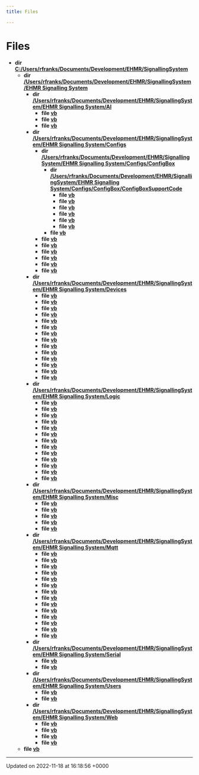 ```yaml
---
title: Files

---
```


# Files




* **dir [C:/Users/rfranks/Documents/Development/EHMR/SignallingSystem](/SignallingSystem-doc/mainsystem/Files/dir_24eb6ebeb63d5b56f42df688effeb974/#dir-c:/users/rfranks/documents/development/ehmr/signallingsystem)** 
    * **dir [/Users/rfranks/Documents/Development/EHMR/SignallingSystem/EHMR Signalling System](/SignallingSystem-doc/mainsystem/Files/dir_18c6c6d0c544fef64a2875af7ea8e466/#dir-c:/users/rfranks/documents/development/ehmr/signallingsystem/ehmr-signalling-system)** 
        * **dir [/Users/rfranks/Documents/Development/EHMR/SignallingSystem/EHMR Signalling System/AI](/SignallingSystem-doc/mainsystem/Files/dir_c94eee4a6c024bf817b0914ed261a446/#dir-c:/users/rfranks/documents/development/ehmr/signallingsystem/ehmr-signalling-system/ai)** 
            * **file [vb](/SignallingSystem-doc/mainsystem/Files/AIEastBound_8vb/#file-aieastbound.vb)** 
            * **file [vb](/SignallingSystem-doc/mainsystem/Files/AIStart_8vb/#file-aistart.vb)** 
            * **file [vb](/SignallingSystem-doc/mainsystem/Files/AIWestBound_8vb/#file-aiwestbound.vb)** 
        * **dir [/Users/rfranks/Documents/Development/EHMR/SignallingSystem/EHMR Signalling System/Configs](/SignallingSystem-doc/mainsystem/Files/dir_ab5363af54f8ef3bb62d5dbdee7542a2/#dir-c:/users/rfranks/documents/development/ehmr/signallingsystem/ehmr-signalling-system/configs)** 
            * **dir [/Users/rfranks/Documents/Development/EHMR/SignallingSystem/EHMR Signalling System/Configs/ConfigBox](/SignallingSystem-doc/mainsystem/Files/dir_595c56e507eac15fe72ef685bde9a1f3/#dir-c:/users/rfranks/documents/development/ehmr/signallingsystem/ehmr-signalling-system/configs/configbox)** 
                * **dir [/Users/rfranks/Documents/Development/EHMR/SignallingSystem/EHMR Signalling System/Configs/ConfigBox/ConfigBoxSupportCode](/SignallingSystem-doc/mainsystem/Files/dir_1411712a680355ea84ee88b7ce929b43/#dir-c:/users/rfranks/documents/development/ehmr/signallingsystem/ehmr-signalling-system/configs/configbox/configboxsupportcode)** 
                    * **file [vb](/SignallingSystem-doc/mainsystem/Files/ConfigCrossing_8vb/#file-configcrossing.vb)** 
                    * **file [vb](/SignallingSystem-doc/mainsystem/Files/ConfigLevers_8vb/#file-configlevers.vb)** 
                    * **file [vb](/SignallingSystem-doc/mainsystem/Files/ConfigPoints_8vb/#file-configpoints.vb)** 
                    * **file [vb](/SignallingSystem-doc/mainsystem/Files/ConfigPower_8vb/#file-configpower.vb)** 
                    * **file [vb](/SignallingSystem-doc/mainsystem/Files/ConfigSections_8vb/#file-configsections.vb)** 
                    * **file [vb](/SignallingSystem-doc/mainsystem/Files/ConfigSignals_8vb/#file-configsignals.vb)** 
                * **file [vb](/SignallingSystem-doc/mainsystem/Files/Configs_8vb/#file-configs.vb)** 
            * **file [vb](/SignallingSystem-doc/mainsystem/Files/Definitions_8vb/#file-definitions.vb)** 
            * **file [vb](/SignallingSystem-doc/mainsystem/Files/GlobalConfig_8vb/#file-globalconfig.vb)** 
            * **file [vb](/SignallingSystem-doc/mainsystem/Files/PopUpConfig_8vb/#file-popupconfig.vb)** 
            * **file [vb](/SignallingSystem-doc/mainsystem/Files/RuntimeConfig_8vb/#file-runtimeconfig.vb)** 
            * **file [vb](/SignallingSystem-doc/mainsystem/Files/StaticValues_8vb/#file-staticvalues.vb)** 
            * **file [vb](/SignallingSystem-doc/mainsystem/Files/UpdateSettings_8vb/#file-updatesettings.vb)** 
        * **dir [/Users/rfranks/Documents/Development/EHMR/SignallingSystem/EHMR Signalling System/Devices](/SignallingSystem-doc/mainsystem/Files/dir_3c18a1ce60c13d83f5be1a7fa3e9879a/#dir-c:/users/rfranks/documents/development/ehmr/signallingsystem/ehmr-signalling-system/devices)** 
            * **file [vb](/SignallingSystem-doc/mainsystem/Files/AnalogIOManager_8vb/#file-analogiomanager.vb)** 
            * **file [vb](/SignallingSystem-doc/mainsystem/Files/Buttons_8vb/#file-buttons.vb)** 
            * **file [vb](/SignallingSystem-doc/mainsystem/Files/DigitalDeviceAddress_8vb/#file-digitaldeviceaddress.vb)** 
            * **file [vb](/SignallingSystem-doc/mainsystem/Files/FrameIndicatorLights_8vb/#file-frameindicatorlights.vb)** 
            * **file [vb](/SignallingSystem-doc/mainsystem/Files/Fuses_8vb/#file-fuses.vb)** 
            * **file [vb](/SignallingSystem-doc/mainsystem/Files/Levers_8vb/#file-levers.vb)** 
            * **file [vb](/SignallingSystem-doc/mainsystem/Files/LineSide_8vb/#file-lineside.vb)** 
            * **file [vb](/SignallingSystem-doc/mainsystem/Files/MimicDiagram_8vb/#file-mimicdiagram.vb)** 
            * **file [vb](/SignallingSystem-doc/mainsystem/Files/PointSections_8vb/#file-pointsections.vb)** 
            * **file [vb](/SignallingSystem-doc/mainsystem/Files/Points_8vb/#file-points.vb)** 
            * **file [vb](/SignallingSystem-doc/mainsystem/Files/Relays_8vb/#file-relays.vb)** 
            * **file [vb](/SignallingSystem-doc/mainsystem/Files/Signals_8vb/#file-signals.vb)** 
            * **file [vb](/SignallingSystem-doc/mainsystem/Files/Sound_8vb/#file-sound.vb)** 
            * **file [vb](/SignallingSystem-doc/mainsystem/Files/TrackSections_8vb/#file-tracksections.vb)** 
        * **dir [/Users/rfranks/Documents/Development/EHMR/SignallingSystem/EHMR Signalling System/Logic](/SignallingSystem-doc/mainsystem/Files/dir_4fdad2bb8468acc8b4ea69541081aa68/#dir-c:/users/rfranks/documents/development/ehmr/signallingsystem/ehmr-signalling-system/logic)** 
            * **file [vb](/SignallingSystem-doc/mainsystem/Files/BlockSections_8vb/#file-blocksections.vb)** 
            * **file [vb](/SignallingSystem-doc/mainsystem/Files/EastBoundComputer_8vb/#file-eastboundcomputer.vb)** 
            * **file [vb](/SignallingSystem-doc/mainsystem/Files/EastBoundManual_8vb/#file-eastboundmanual.vb)** 
            * **file [vb](/SignallingSystem-doc/mainsystem/Files/Errors_8vb/#file-errors.vb)** 
            * **file [vb](/SignallingSystem-doc/mainsystem/Files/Initializations_8vb/#file-initializations.vb)** 
            * **file [vb](/SignallingSystem-doc/mainsystem/Files/LogicStart_8vb/#file-logicstart.vb)** 
            * **file [vb](/SignallingSystem-doc/mainsystem/Files/Messages_8vb/#file-messages.vb)** 
            * **file [vb](/SignallingSystem-doc/mainsystem/Files/Power_8vb/#file-power.vb)** 
            * **file [vb](/SignallingSystem-doc/mainsystem/Files/SPADDetection_8vb/#file-spaddetection.vb)** 
            * **file [vb](/SignallingSystem-doc/mainsystem/Files/Safety_8vb/#file-safety.vb)** 
            * **file [vb](/SignallingSystem-doc/mainsystem/Files/SignalBackLocks_8vb/#file-signalbacklocks.vb)** 
            * **file [vb](/SignallingSystem-doc/mainsystem/Files/WestBoundComputer_8vb/#file-westboundcomputer.vb)** 
            * **file [vb](/SignallingSystem-doc/mainsystem/Files/WestBoundManual_8vb/#file-westboundmanual.vb)** 
        * **dir [/Users/rfranks/Documents/Development/EHMR/SignallingSystem/EHMR Signalling System/Misc](/SignallingSystem-doc/mainsystem/Files/dir_100752e4646f021f9c75e359aed72fba/#dir-c:/users/rfranks/documents/development/ehmr/signallingsystem/ehmr-signalling-system/misc)** 
            * **file [vb](/SignallingSystem-doc/mainsystem/Files/AlarmsAndNotifications_8vb/#file-alarmsandnotifications.vb)** 
            * **file [vb](/SignallingSystem-doc/mainsystem/Files/IOMonitor_8vb/#file-iomonitor.vb)** 
            * **file [vb](/SignallingSystem-doc/mainsystem/Files/Main_8vb/#file-main.vb)** 
            * **file [vb](/SignallingSystem-doc/mainsystem/Files/SendMail_8vb/#file-sendmail.vb)** 
            * **file [vb](/SignallingSystem-doc/mainsystem/Files/Updater_8vb/#file-updater.vb)** 
        * **dir [/Users/rfranks/Documents/Development/EHMR/SignallingSystem/EHMR Signalling System/Mqtt](/SignallingSystem-doc/mainsystem/Files/dir_3ef305db5f91e3917a6d869b3f50ff0c/#dir-c:/users/rfranks/documents/development/ehmr/signallingsystem/ehmr-signalling-system/mqtt)** 
            * **file [vb](/SignallingSystem-doc/mainsystem/Files/BaseMessageHandler_8vb/#file-basemessagehandler.vb)** 
            * **file [vb](/SignallingSystem-doc/mainsystem/Files/ButtonMessageHandler_8vb/#file-buttonmessagehandler.vb)** 
            * **file [vb](/SignallingSystem-doc/mainsystem/Files/Client_8vb/#file-client.vb)** 
            * **file [vb](/SignallingSystem-doc/mainsystem/Files/DirectionMessageHandler_8vb/#file-directionmessagehandler.vb)** 
            * **file [vb](/SignallingSystem-doc/mainsystem/Files/LeverMessageHandler_8vb/#file-levermessagehandler.vb)** 
            * **file [vb](/SignallingSystem-doc/mainsystem/Files/MessageHandlers_8vb/#file-messagehandlers.vb)** 
            * **file [vb](/SignallingSystem-doc/mainsystem/Files/OperatorMessageHandler_8vb/#file-operatormessagehandler.vb)** 
            * **file [vb](/SignallingSystem-doc/mainsystem/Files/PointMessageHandler_8vb/#file-pointmessagehandler.vb)** 
            * **file [vb](/SignallingSystem-doc/mainsystem/Files/RelayInputMessageHandler_8vb/#file-relayinputmessagehandler.vb)** 
            * **file [vb](/SignallingSystem-doc/mainsystem/Files/RequestableBaseMessageHandler_8vb/#file-requestablebasemessagehandler.vb)** 
            * **file [vb](/SignallingSystem-doc/mainsystem/Files/SensorInputMessageHandler_8vb/#file-sensorinputmessagehandler.vb)** 
            * **file [vb](/SignallingSystem-doc/mainsystem/Files/SignalMessageHandler_8vb/#file-signalmessagehandler.vb)** 
            * **file [vb](/SignallingSystem-doc/mainsystem/Files/StationMessageHandler_8vb/#file-stationmessagehandler.vb)** 
            * **file [vb](/SignallingSystem-doc/mainsystem/Files/TrackSectionMessageHandler_8vb/#file-tracksectionmessagehandler.vb)** 
        * **dir [/Users/rfranks/Documents/Development/EHMR/SignallingSystem/EHMR Signalling System/Serial](/SignallingSystem-doc/mainsystem/Files/dir_7c037ea65c693aa8689d3e9a7b5b23f4/#dir-c:/users/rfranks/documents/development/ehmr/signallingsystem/ehmr-signalling-system/serial)** 
            * **file [vb](/SignallingSystem-doc/mainsystem/Files/Serial_8vb/#file-serial.vb)** 
            * **file [vb](/SignallingSystem-doc/mainsystem/Files/SerialPixelLeds_8vb/#file-serialpixelleds.vb)** 
        * **dir [/Users/rfranks/Documents/Development/EHMR/SignallingSystem/EHMR Signalling System/Users](/SignallingSystem-doc/mainsystem/Files/dir_57e3cf831b42a779df2d86b1676a8b65/#dir-c:/users/rfranks/documents/development/ehmr/signallingsystem/ehmr-signalling-system/users)** 
            * **file [vb](/SignallingSystem-doc/mainsystem/Files/LoginForm_8vb/#file-loginform.vb)** 
            * **file [vb](/SignallingSystem-doc/mainsystem/Files/UserManagment_8vb/#file-usermanagment.vb)** 
        * **dir [/Users/rfranks/Documents/Development/EHMR/SignallingSystem/EHMR Signalling System/Web](/SignallingSystem-doc/mainsystem/Files/dir_ff5570b1fa57d842a2d5aa9cca222a16/#dir-c:/users/rfranks/documents/development/ehmr/signallingsystem/ehmr-signalling-system/web)** 
            * **file [vb](/SignallingSystem-doc/mainsystem/Files/AppServer_8vb/#file-appserver.vb)** 
            * **file [vb](/SignallingSystem-doc/mainsystem/Files/Json_01Values_8vb/#file-json-values.vb)** 
            * **file [vb](/SignallingSystem-doc/mainsystem/Files/JsonDisplay_8vb/#file-jsondisplay.vb)** 
            * **file [vb](/SignallingSystem-doc/mainsystem/Files/Telegram_8vb/#file-telegram.vb)** 
    * **file [vb](/SignallingSystem-doc/mainsystem/Files/dirinfo_8vb/#file-dirinfo.vb)** 



-------------------------------

Updated on 2022-11-18 at 16:18:56 +0000
